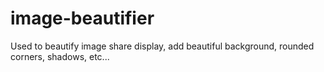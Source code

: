 # image-beautifier
Used to beautify image share display, add beautiful background, rounded corners, shadows, etc...

